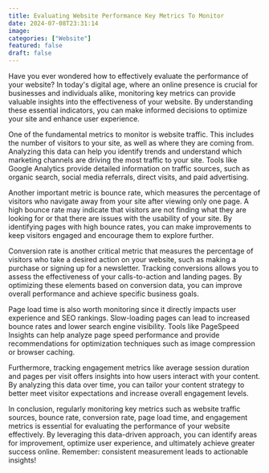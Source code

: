 ```yaml
---
title: Evaluating Website Performance Key Metrics To Monitor
date: 2024-07-08T23:31:14
image: 
categories: ["Website"]
featured: false
draft: false
---
```

Have you ever wondered how to effectively evaluate the performance of your website? In today's digital age, where an online presence is crucial for businesses and individuals alike, monitoring key metrics can provide valuable insights into the effectiveness of your website. By understanding these essential indicators, you can make informed decisions to optimize your site and enhance user experience.

One of the fundamental metrics to monitor is website traffic. This includes the number of visitors to your site, as well as where they are coming from. Analyzing this data can help you identify trends and understand which marketing channels are driving the most traffic to your site. Tools like Google Analytics provide detailed information on traffic sources, such as organic search, social media referrals, direct visits, and paid advertising.

Another important metric is bounce rate, which measures the percentage of visitors who navigate away from your site after viewing only one page. A high bounce rate may indicate that visitors are not finding what they are looking for or that there are issues with the usability of your site. By identifying pages with high bounce rates, you can make improvements to keep visitors engaged and encourage them to explore further.

Conversion rate is another critical metric that measures the percentage of visitors who take a desired action on your website, such as making a purchase or signing up for a newsletter. Tracking conversions allows you to assess the effectiveness of your calls-to-action and landing pages. By optimizing these elements based on conversion data, you can improve overall performance and achieve specific business goals.

Page load time is also worth monitoring since it directly impacts user experience and SEO rankings. Slow-loading pages can lead to increased bounce rates and lower search engine visibility. Tools like PageSpeed Insights can help analyze page speed performance and provide recommendations for optimization techniques such as image compression or browser caching.

Furthermore, tracking engagement metrics like average session duration and pages per visit offers insights into how users interact with your content. By analyzing this data over time, you can tailor your content strategy to better meet visitor expectations and increase overall engagement levels.

In conclusion, regularly monitoring key metrics such as website traffic sources, bounce rate,
conversion rate,
page load time,
and engagement metrics
is essential for evaluating the performance of your website effectively.
By leveraging this data-driven approach,
you can identify areas for improvement,
optimize user experience,
and ultimately achieve greater success online.
Remember: consistent measurement leads 
to actionable insights!
